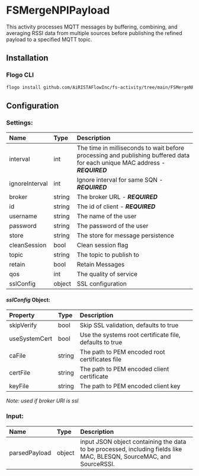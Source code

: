<!--
title: MergeNPIPayload
weight: 4705
-->
# FSMergeNPIPayload
This activity processes MQTT messages by buffering, combining, and averaging RSSI data from multiple sources before publishing the refined payload to a specified MQTT topic.

## Installation

### Flogo CLI
```bash
flogo install github.com/AiRISTAFlowInc/fs-activity/tree/main/FSMergeNPIPayload
```

## Configuration

### Settings:
| Name           | Type   | Description
| :---           | :---   | :---
| interval       | int    | The time in milliseconds to wait before processing and publishing buffered data for each unique MAC address - ***REQUIRED***
| ignoreInterval | int    | Ignore interval for same SQN - ***REQUIRED***
| broker         | string | The broker URL - ***REQUIRED***
| id             | string | The id of client - ***REQUIRED***
| username       | string | The name of the user
| password       | string | The password of the user
| store          | string | The store for message persistence
| cleanSession   | bool   | Clean session flag
| topic          | string | The topic to publish to
| retain         | bool   | Retain Messages       
| qos            | int    | The quality of service
| sslConfig      | object | SSL configuration

 #### *sslConfig* Object:
 | Property      | Type   | Description
 |:---           | :---   | :---     
 | skipVerify    | bool   | Skip SSL validation, defaults to true
 | useSystemCert | bool   | Use the systems root certificate file, defaults to true
 | caFile        | string | The path to PEM encoded root certificates file
 | certFile      | string | The path to PEM encoded client certificate
 | keyFile       | string | The path to PEM encoded client key

 *Note: used if broker URI is ssl*

### Input:

| Name              | Type   | Description
| :---              | :---   | :---
| parsedPayload     | object | input JSON object containing the data to be processed, including fields like MAC, BLESQN, SourceMAC, and SourceRSSI.
